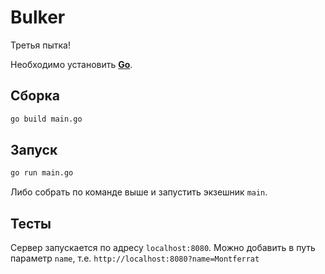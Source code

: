 # Bulker

Третья пытка!

Необходимо установить **[Go](https://go.dev/dl/)**.

## Сборка
```sh
go build main.go
```

## Запуск
```sh
go run main.go
```
Либо собрать по команде выше и запустить экзешник `main`.

## Тесты

Сервер запускается по адресу `localhost:8080`. Можно добавить в путь параметр `name`, т.е. `http://localhost:8080?name=Montferrat`